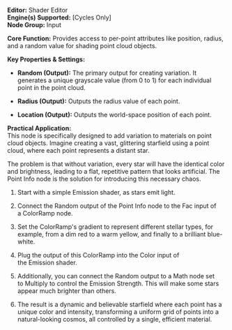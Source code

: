 **Editor:** Shader Editor  
**Engine(s) Supported:** [Cycles Only]  
**Node Group:** Input

**Core Function:** Provides access to per-point attributes like position, radius, and a random value for shading point cloud objects.

**Key Properties & Settings:**

- **Random (Output):** The primary output for creating variation. It generates a unique grayscale value (from 0 to 1) for each individual point in the point cloud.
    
- **Radius (Output):** Outputs the radius value of each point.
    
- **Location (Output):** Outputs the world-space position of each point.
    

**Practical Application:**  
This node is specifically designed to add variation to materials on point cloud objects. Imagine creating a vast, glittering starfield using a point cloud, where each point represents a distant star.

The problem is that without variation, every star will have the identical color and brightness, leading to a flat, repetitive pattern that looks artificial. The Point Info node is the solution for introducing this necessary chaos.

1. Start with a simple Emission shader, as stars emit light.
    
2. Connect the Random output of the Point Info node to the Fac input of a ColorRamp node.
    
3. Set the ColorRamp's gradient to represent different stellar types, for example, from a dim red to a warm yellow, and finally to a brilliant blue-white.
    
4. Plug the output of this ColorRamp into the Color input of the Emission shader.
    
5. Additionally, you can connect the Random output to a Math node set to Multiply to control the Emission Strength. This will make some stars appear much brighter than others.
    
6. The result is a dynamic and believable starfield where each point has a unique color and intensity, transforming a uniform grid of points into a natural-looking cosmos, all controlled by a single, efficient material.